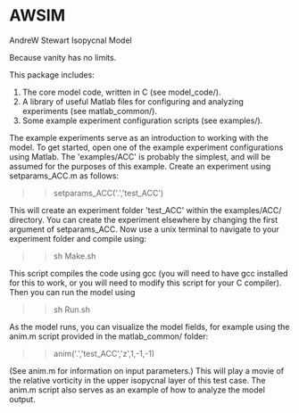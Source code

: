 # AWSIM
AndreW Stewart Isopycnal Model

Because vanity has no limits.

This package includes:
1. The core model code, written in C (see model_code/).
2. A library of useful Matlab files for configuring and analyzing experiments (see matlab_common/).
3. Some example experiment configuration scripts (see examples/).

The example experiments serve as an introduction to working with the model. To get started, open one of the example experiment configurations using Matlab. The 'examples/ACC' is probably the simplest, and will be assumed for the purposes of this example. Create an experiment using setparams_ACC.m as follows:

>> setparams_ACC('.','test_ACC')

This will create an experiment folder 'test_ACC' within the examples/ACC/ directory. You can create the experiment elsewhere by changing the first argument of setparams_ACC. Now use a unix terminal to navigate to your experiment folder and compile using:

>> sh Make.sh

This script compiles the code using gcc (you will need to have gcc installed for this to work, or you will need to modify this script for your C compiler). Then you can run the model using

>> sh Run.sh

As the model runs, you can visualize the model fields, for example using the anim.m script provided in the matlab_common/ folder:

>> anim('.','test_ACC','z',1,-1,-1)

(See anim.m for information on input parameters.) This will play a movie of the relative vorticity in the upper isopycnal layer of this test case. The anim.m script also serves as an example of how to analyze the model output. 
